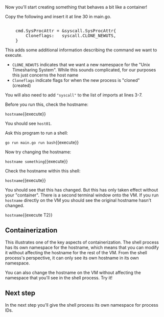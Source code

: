Now you'll start creating something that behaves a bit like a container! 

Copy the following and insert it at line 30 in main.go. 

<pre class="file" data-filename="main.go" data-target="clipboard">

	cmd.SysProcAttr = &syscall.SysProcAttr{
		Cloneflags:   syscall.CLONE_NEWUTS,
    }
</pre>

This adds some additional information describing the command we want to execute. 

* `CLONE_NEWUTS` indicates that we want a new namespace for the "Unix Timesharing System". While this sounds complicated, for our purposes this just concerns the host name
* `Cloneflags` indicate flags for when the new process is "cloned" (created) 

You will also need to add `"syscall"` to the list of imports at lines 3-7.

Before you run this, check the hostname:

`hostname`{{execute}}

You should see `host01`.

Ask this program to run a shell:

`go run main.go run bash`{{execute}}

Now try changing the hostname:

`hostname something`{{execute}}

Check the hostname within this shell:

`hostname`{{execute}}

You should see that this has changed. But this has only taken effect without your "container". There is a second terminal window onto the VM. If you run `hostname` directly on the VM you should see the original hostname hasn't changed.

`hostname`{{execute T2}}

## Containerization

This illustrates one of the key aspects of containerization. The shell process has its own namespace for the hostname, which means that you can modify it without affecting the hostname for the rest of the VM. From the shell process's perspective, it can only see its own hostname in its own namespace. 

You can also change the hostname on the VM without affecting the namespace that you'll see in the shell process. Try it! 

## Next step

In the next step you'll give the shell process its own namespace for process IDs. 